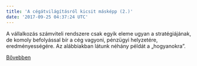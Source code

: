 ```yaml
---
title: 'A cégátvilágításról kicsit másképp (2.)'
date: '2017-09-25 04:37:24 UTC'
---
```


A vállalkozás számviteli rendszere csak egyik eleme ugyan a stratégiájának, de komoly befolyással bír a cég vagyoni, pénzügyi helyzetére, eredményességére. Az alábbiakban látunk néhány példát a „hogyanokra”.


[Bővebben](http://ift.tt/2jXG0RN)
